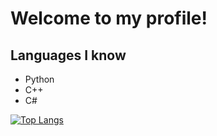 # Welcome to my profile!
## Languages I know
- Python
- C++
- C#

[![Top Langs](https://github-readme-stats.vercel.app/api/top-langs/?username=AridArab&layout=compact)](https://github.com/AridArab/github-readme-stats)
